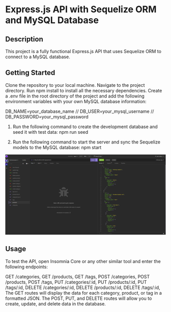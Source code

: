 # Express.js API with Sequelize ORM and MySQL Database

## Description
This project is a fully functional Express.js API that uses Sequelize ORM to connect to a MySQL database. 

## Getting Started
Clone the repository to your local machine.
Navigate to the project directory.
Run npm install to install all the necessary dependencies.
Create a .env file in the root directory of the project and add the following environment variables with your own MySQL database information:

DB_NAME=your_database_name // DB_USER=your_mysql_username // DB_PASSWORD=your_mysql_password

1. Run the following command to create the development database and seed it with test data:
npm run seed

2. Run the following command to start the server and sync the Sequelize models to the MySQL database:
npm start

![screenshot](Capture.PNG)
## Usage
To test the API, open Insomnia Core or any other similar tool and enter the following endpoints:

GET /categories,
GET /products,
GET /tags,
POST /categories,
POST /products,
POST /tags,
PUT /categories/:id,
PUT /products/:id,
PUT /tags/:id,
DELETE /categories/:id,
DELETE /products/:id,
DELETE /tags/:id,
The GET routes will display the data for each category, product, or tag in a formatted JSON. The POST, PUT, and DELETE routes will allow you to create, update, and delete data in the database.